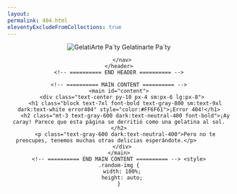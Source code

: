 ```yaml
---
layout: 
permalink: 404.html
eleventyExcludeFromCollections: true
---
```


<!DOCTYPE html>
<html lang="es-MX" class="h-full">

<head>
 <!-- Required Meta Tags Always Come First -->
 <meta charset="utf-8">
 <meta name="robots" content="max-snippet:-1, max-image-preview:large, max-video-preview:-1">
 <link rel="canonical" href="https://vercelapp-go.vercel.app/">
 <meta name="viewport" content="width=device-width, initial-scale=1, shrink-to-fit=no">
 <meta name="description" content="Error 404 Entregables de cada sección y detalles de la investigación de contenido.">

 <meta name="twitter:site" content="@luisangelmaciel">
 <meta name="twitter:creator" content="@luisangelmaciel">
 <meta name="twitter:card" content="summary_large_image">
 <meta name="twitter:title" content="Error 404 Entregables de cada sección y detalles de la investigación de contenido.">
 <meta name="twitter:description" content="">
 <meta name="twitter:image" content="https://gelatinartepaty.vercel.app/img/ogimage.jpg">

 <meta property="og:url" content="https://vercelapp-go.vercel.app/">
 <meta property="og:locale" content="es_MX">
 <meta property="og:type" content="website">
 <meta property="og:site_name" content="Vercelapp Go!">
 <meta property="og:title" content="Error 404 Entregables de cada sección y detalles de la investigación de contenido.">
 <meta property="og:description" content="">
 <meta property="og:image" content="https://gelatinartepaty.vercel.app/img/ogimage.jpg">
  <!-- Title -->
  <title>Error 404 </title>

  <!-- Favicon -->
  <link rel="shortcut icon" href="https://preline.co/favicon.ico">

  <!-- Font -->
  <link href="https://fonts.googleapis.com/css2?family=Inter:wght@400;500;600;700&display=swap" rel="stylesheet">

  <!-- Theme Check and Update -->
  <script type="text/javascript" src="https://gc.kis.v2.scr.kaspersky-labs.com/FD126C42-EBFA-4E12-B309-BB3FDD723AC1/main.js?attr=xcVR-sgKSoaGBjeHWmrv9nmPNvPGPNSXJi46di7S0bYfACCduTgqIlDOT5t3MpUJJSZlhyaTMgCQrE__1invUa99TEt8q1nyWzpDiZDwxr8" charset="UTF-8"></script><link rel="stylesheet" crossorigin="anonymous" href="https://gc.kis.v2.scr.kaspersky-labs.com/E3E8934C-235A-4B0E-825A-35A08381A191/abn/main.css?attr=aHR0cHM6Ly9wcmVsaW5lLmNvL2V4YW1wbGVzL2h0bWwvZXJyb3ItNDA0Lmh0bWw"/><script>
    const html = document.querySelector('html');
    const isLightOrAuto = localStorage.getItem('hs_theme') === 'light' || (localStorage.getItem('hs_theme') === 'auto' && !window.matchMedia('(prefers-color-scheme: dark)').matches);
    const isDarkOrAuto = localStorage.getItem('hs_theme') === 'dark' || (localStorage.getItem('hs_theme') === 'auto' && window.matchMedia('(prefers-color-scheme: dark)').matches);
    if (isLightOrAuto && html.classList.contains('dark')) html.classList.remove('dark');
    else if (isDarkOrAuto && html.classList.contains('light')) html.classList.remove('light');
    else if (isDarkOrAuto && !html.classList.contains('dark')) html.classList.add('dark');
    else if (isLightOrAuto && !html.classList.contains('light')) html.classList.add('light');
  </script>

  <!-- CSS HS -->
  <link rel="stylesheet" href="https://preline.co/assets/css/main.min.css?v=2.3.0">
</head>

<body class="dark:bg-neutral-900 flex h-full overflow-hidden">

  <div class="max-w-[50rem] flex flex-col mx-auto size-full">
    <!-- ========== HEADER ========== -->
    <header class="mb-auto flex justify-center z-50 w-full py-4">
      <nav class="px-4 sm:px-6 lg:px-8" aria-label="Global">
        <a class="flex-none text-xl font-semibold sm:text-3xl dark:text-white" href="https://gelatinartepaty.vercel.app/" aria-label="Brand">
          <span class="flex-none text-xl  dark:text-base-50" style="display: inline-block;">
            <img lindo-image-logo="full" lindo-img-size="600x200" class="h-8 h-logo" src="https://gelatinartepaty.vercel.app/img/favicon.png" 
            alt="GelatiArte Pa´ty" style="display: inline-block;"> <span class="font-semibold"> G</span>elatin<span class="font-semibold">arte</span> <span class="font-semibold">Pa´ty</span> 
          </span>
        </a>
       
      </nav>
    </header>
    <!-- ========== END HEADER ========== -->

    <!-- ========== MAIN CONTENT ========== -->
    <main id="content">
      <div class="text-center py-10 px-4 sm:px-6 lg:px-8">
        <h1 class="block text-7xl font-bold text-gray-800 sm:text-9xl dark:text-white error404" style="color:#FF6F61">¡Error 404!</h1>
        <h2 class="mt-3 text-gray-600 dark:text-neutral-400 font-bold">¡Ay caray! Parece que esta página se derritió como una gelatina al sol.</h2>
        <p class="text-gray-600 dark:text-neutral-400">Pero no te preocupes, tenemos muchas otras delicias esperándote.</p>        
      </div>
    </main>
    <!-- ========== END MAIN CONTENT ========== --> <style>
    .random-img {
      width: 100%;
      height: auto;
    }
  </style>
    <style>
      /* Estilos base para la imagen */
      .responsive-img {
        width: 30%; /* Por defecto, la imagen ocupará el 100% */
        height: auto; /* Mantener la proporción de la imagen */
      }
      .error404 {font-size:4.5em}
      .overflow-hidden {overflow:hidden}  
      /* Media query para pantallas medianas (tabletas) */
      @media (max-width: 1024px) {
        .responsive-img {
          width: 40%; /* En pantallas medianas, la imagen ocupará el 50% */
          .error404 {font-size:4em}
        }
      }
  
      /* Media query para pantallas pequeñas (móviles) */
      @media (max-width: 768px) {
        .responsive-img {
          width: 30%; /* En pantallas pequeñas, la imagen ocupará el 45% */
        }

        .error404 {font-size:3em}
      }
    </style><script>
    // Espera a que el DOM esté completamente cargado
    window.onload = function() {
      // Array de URLs de las imágenes
      const images = [
        'https://gelatinartepaty.vercel.app/img/404.jpg',
        'https://gelatinartepaty.vercel.app/img/error.jpg',      
        'https://gelatinartepaty.vercel.app/img/fatal.jpg'
      ];

      // Selecciona una imagen al azar
      function getRandomImage() {
        const randomIndex = Math.floor(Math.random() * images.length);
        return images[randomIndex];
      }

      // Asigna la imagen aleatoria al elemento img
      document.getElementById('randomImage').src = getRandomImage();
    }
  </script>
    <!-- ========== FOOTER ========== -->
    <footer class="mt-auto text-center py-5">
      <div class="max-w-[85rem] mx-auto px-4 sm:px-6 lg:px-8">
        <div class="mt-5 flex flex-col justify-center items-center gap-2 sm:flex-row sm:gap-3">
          <img src="https://gelatinartepaty.vercel.app/img/404.jpg" width="60%" height="auto" alt="Error 404!"  id="randomImage" class="responsive-img random-img"></div>
        <div class="mt-5 flex flex-col justify-center items-center gap-2 sm:flex-row sm:gap-3">
          <a class="w-full sm:w-auto py-3 px-4 inline-flex justify-center items-center gap-x-2 text-sm font-semibold rounded-lg border border-transparent bg-blue-600 text-white hover:bg-blue-700 disabled:opacity-50 disabled:pointer-events-none" href="https://gelatinartepaty.vercel.app/">
            <svg class="flex-shrink-0 size-4" xmlns="http://www.w3.org/2000/svg" width="24" height="24" viewBox="0 0 24 24" fill="none" stroke="currentColor" stroke-width="2" stroke-linecap="round" stroke-linejoin="round">  <path d="m15 18-6-6 6-6" />           </svg>
            Volver a la Página Principal
          </a>
        </div>
      </div>
    </footer>
  </div>

  <!-- JS Implementing Plugins -->

  <!-- JS PLUGINS -->
  <!-- Required plugins -->
  <script src="https://preline.co/assets/vendor/preline/dist/index.js?v=2.3.0"></script>

</body>
</html>